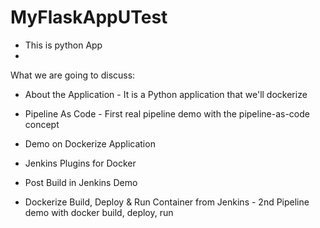 # MyFlaskAppUTest

- This is python App
- 
What we are going to discuss:


- About the Application - It is a Python application that we'll dockerize

- Pipeline As Code - First real pipeline demo with the pipeline-as-code concept

- Demo on Dockerize Application

- Jenkins Plugins for Docker

- Post Build in Jenkins Demo

- Dockerize Build, Deploy & Run Container from Jenkins - 2nd Pipeline demo with docker build, deploy, run

